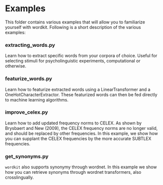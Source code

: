 # Examples

This folder contains various examples that will allow you to familiarize yourself with wordkit.
Following is a short description of the various examples:

### extracting_words.py

Learn how to extract specific words from your corpora of choice.
Useful for selecting stimuli for psycholinguistic experiments, computational or otherwise.

### featurize_words.py

Learn how to featurize extracted words using a LinearTransformer and a OneHotCharacterExtractor.
These featurized words can then be fed directly to machine learning algorithms.

### improve_celex.py

Learn how to add updated frequency norms to CELEX.
As shown by Brysbaert and New (2009), the CELEX frequency norms are no longer valid, and should be replaced by other frequencies.
In this example, we show how you can supplant the CELEX frequencies by the more accurate SUBTLEX frequencies.

### get_synonyms.py

`wordkit` also supports synonymy through wordnet.
In this example we show how you can retrieve synonyms through wordnet transformers, also crosslingually.
